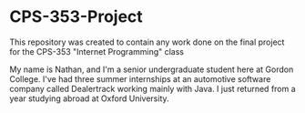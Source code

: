 # CPS-353-Project

This repository was created to contain any work done on the final project for the CPS-353 "Internet Programming" class

My name is Nathan, and I'm a senior undergraduate student here at Gordon College. I've had three summer internships at an automotive software company called Dealertrack working mainly with Java. I just returned from a year studying abroad at Oxford University.
